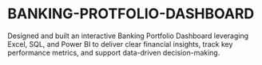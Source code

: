 # BANKING-PROTFOLIO-DASHBOARD
 Designed and built an interactive Banking Portfolio  Dashboard leveraging Excel, SQL, and Power BI to deliver  clear financial insights, track key performance metrics, and  support data-driven decision-making. 
